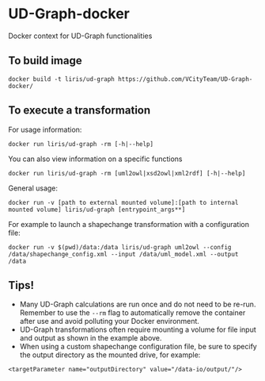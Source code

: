 # UD-Graph-docker
Docker context for UD-Graph functionalities 

## To build image
```
docker build -t liris/ud-graph https://github.com/VCityTeam/UD-Graph-docker/
```

## To execute a transformation
For usage information: 
```
docker run liris/ud-graph -rm [-h|--help]
```
You can also view information on a specific functions
```
docker run liris/ud-graph -rm [uml2owl|xsd2owl|xml2rdf] [-h|--help]
```

General usage:
```
docker run -v [path to external mounted volume]:[path to internal mounted volume] liris/ud-graph [entrypoint_args**]
```

For example to launch a shapechange transformation with a configuration file:
```
docker run -v $(pwd)/data:/data liris/ud-graph uml2owl --config /data/shapechange_config.xml --input /data/uml_model.xml --output /data
```

## Tips!
* Many UD-Graph calculations are run once and do not need to be re-run. Remember to use the `--rm` flag to automatically remove the container after use and avoid polluting your Docker environment.
* UD-Graph transformations often require mounting a volume for file input and output as shown in the example above.
* When using a custom shapechange configuration file, be sure to specify the output directory as the mounted drive, for example:
```
<targetParameter name="outputDirectory" value="/data-io/output/"/>
```
